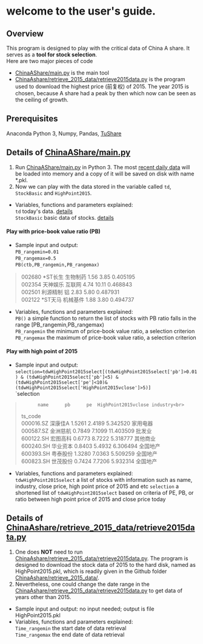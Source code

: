 # welcome to the user's guide.<br>
## Overview
This program is designed to play with the critical data of China A share. It serves as a **tool for stock selection**.<br>
Here are two major pieces of code<br>
* [ChinaAShare/main.py](https://github.com/broken1999/ChinaAShare/blob/master/main.py) is the main tool
* [ChinaAshare/retrieve_2015_data/retrieve2015data.py](https://github.com/broken1999/ChinaAShare/blob/master/retrieve_2015_data/retrieve2015data.py) is the program used to download the highest price (前复权) of 2015. The year 2015 is chosen, because A share had a peak by then which now can be seen as the ceiling of growth.

## Prerequisites
Anaconda Python 3, Numpy, Pandas, [TuShare](https://pypi.org/project/tushare/)

## Details of [ChinaAShare/main.py](https://github.com/broken1999/ChinaAShare/blob/master/main.py)
1. Run [ChinaAShare/main.py](https://github.com/broken1999/ChinaAShare/blob/master/main.py) in Python 3. The most [recent daily data](https://tushare.pro/document/2?doc_id=27) will be loaded into memory and a copy of it will be saved on disk with name \*.pkl.<br>
2. Now we can play with the data stored in the variable called `td`, `StockBasic` and `HighPoint2015`.<br>
* Variables, functions and parameters explained: <br> 
`td` today's data. [details](https://tushare.pro/document/2?doc_id=32) <br>
`StockBasic` basic data of stocks. [details](https://tushare.pro/document/2?doc_id=25) <br>


#### Play with price-book value ratio (PB)
* Sample input and output:<br>
`PB_rangemin=0.01`<br>
`PB_rangemax=0.5`<br>
`PB(ctb,PB_rangemin,PB_rangemax)`<br>
>002680  \*ST长生     生物制药   1.56   3.85  0.405195<br>
>002354   天神娱乐      互联网   4.74  10.11  0.468843<br>
>002501   利源精制        铝   2.83   5.80  0.487931<br>
>002122  \*ST天马     机械基件   1.88   3.80  0.494737<br>
* Variables, functions and parameters explained: <br> 
`PB()` a simple function to return the list of stocks with PB ratio falls in the range \[PB_rangemin,PB_rangemax\) <br>
`PB_rangemin` the minimum of price-book value ratio, a selection criterion <br>
`PB_rangemax` the maximum of price-book value ratio, a selection criterion <br>

#### Play with high point of 2015
* Sample input and output:<br>
`selection=tdwHighPoint2015select[(tdwHighPoint2015select['pb']>0.01) & (tdwHighPoint2015select['pb']<5) & (tdwHighPoint2015select['pe']<10)& (tdwHighPoint2015select['HighPoint2015vclose']>5)]`<br>
`selection
>           name      pb      pe  HighPoint2015vclose industry<br>
>ts_code                                                      <br>
>000016.SZ  深康佳A  1.5261  2.4189             5.342520     家用电器<br>
>000587.SZ  金洲慈航  0.7849  7.1099            11.403509      批发业<br>
>600122.SH  宏图高科  0.6773  8.7222             5.318777     其他商业<br>
>600240.SH  华业资本  0.8403  5.4932             6.306494     全国地产<br>
>600393.SH  粤泰股份  1.3280  7.0363             5.509259     全国地产<br>
>600823.SH  世茂股份  0.7424  7.7206             5.932314     全国地产<br>
* Variables, functions and parameters explained: <br> 
`tdwHighPoint2015select` a list of stocks with information such as name, industry, close price, high point price of 2015 and etc
`selection` a shortened list of `tdwHighPoint2015select` based on criteria of PE, PB, or ratio between high point price of 2015 and close price today

## Details of [ChinaAshare/retrieve_2015_data/retrieve2015data.py](https://github.com/broken1999/ChinaAShare/blob/master/retrieve_2015_data/retrieve2015data.py)
1. One does **NOT** need to run [ChinaAshare/retrieve_2015_data/retrieve2015data.py](https://github.com/broken1999/ChinaAShare/blob/master/retrieve_2015_data/retrieve2015data.py). The program is designed to download the stock data of 2015 to the hard disk, named as HighPoint2015.pkl, which is readily given in the Github folder [ChinaAshare/retrieve_2015_data/](https://github.com/broken1999/ChinaAShare/blob/master/retrieve_2015_data/).
2. Nevertheless, one could change the date range in the [ChinaAshare/retrieve_2015_data/retrieve2015data.py](https://github.com/broken1999/ChinaAShare/blob/master/retrieve_2015_data/retrieve2015data.py) to get data of years other than 2015.
* Sample input and output: no input needed; output is file HighPoint2015.pkl
* Variables, functions and parameters explained:<br>
`Time_rangemin` the start date of data retrieval<br>
`Time_rangemax` the end date of data retrieval<br>



